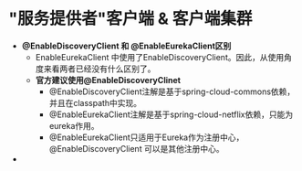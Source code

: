# "服务提供者"客户端 & 客户端集群

* **@EnableDiscoveryClient 和 @EnableEurekaClient区别**
  * EnableEurekaClient 中使用了EnableDiscoveryClient。因此，从使用角度来看两者已经没有什么区别了。
  * **官方建议使用@EnableDiscoveryClinet**
    * @EnableDiscoveryClient注解是基于spring-cloud-commons依赖，并且在classpath中实现。
    * @EnableEurekaClient注解是基于spring-cloud-netflix依赖，只能为eureka作用。
    * @EnableEurekaClient只适用于Eureka作为注册中心，@EnableDiscoveryClient 可以是其他注册中心。
* 